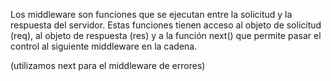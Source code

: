 Los middleware son funciones que se ejecutan entre la solicitud y la respuesta del servidor.
Estas funciones tienen acceso al objeto de solicitud (req), al objeto de respuesta (res) y a la función next() que permite pasar el control al siguiente middleware en la cadena. 

(utilizamos next para el middleware de errores)